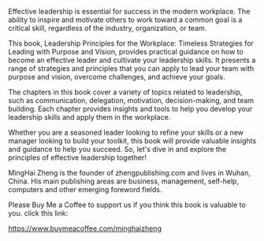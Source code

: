 
Effective leadership is essential for success in the modern workplace. The ability to inspire and motivate others to work toward a common goal is a critical skill, regardless of the industry, organization, or team.

This book, Leadership Principles for the Workplace: Timeless Strategies for Leading with Purpose and Vision, provides practical guidance on how to become an effective leader and cultivate your leadership skills. It presents a range of strategies and principles that you can apply to lead your team with purpose and vision, overcome challenges, and achieve your goals.

The chapters in this book cover a variety of topics related to leadership, such as communication, delegation, motivation, decision-making, and team building. Each chapter provides insights and tools to help you develop your leadership skills and apply them in the workplace.

Whether you are a seasoned leader looking to refine your skills or a new manager looking to build your toolkit, this book will provide valuable insights and guidance to help you succeed. So, let's dive in and explore the principles of effective leadership together!

MingHai Zheng is the founder of zhengpublishing.com and lives in Wuhan, China. His main publishing areas are business, management, self-help, computers and other emerging foreword fields.

Please Buy Me a Coffee to support us if you think this book is valuable to you. click this link:

https://www.buymeacoffee.com/minghaizheng
